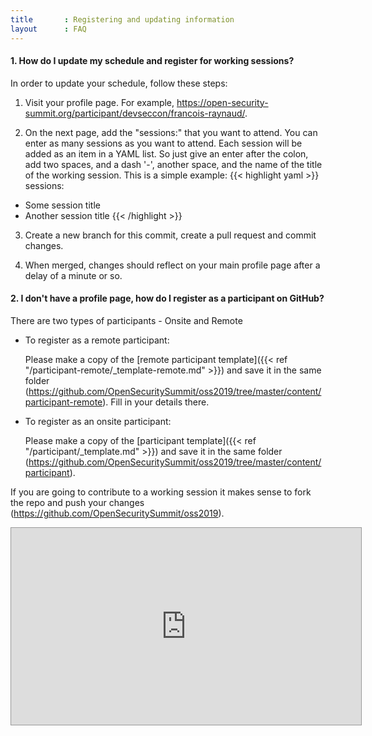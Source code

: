 ```yaml
---
title       : Registering and updating information
layout      : FAQ
---
```


#### 1. How do I update my schedule and register for working sessions?
In order to update your schedule, follow these steps:

  1. Visit your profile page. For example, https://open-security-summit.org/participant/devseccon/francois-raynaud/.

  2. On the next page, add the "sessions:" that you want to attend. You can enter as many sessions as you want to attend. Each session will be added as an item in a YAML list. So just give an enter after the colon, add two spaces, and a dash '-', another space, and the name of the title of the working session.
     This is a simple example:
{{< highlight yaml >}}
sessions:
  - Some session title
  - Another session title
{{< /highlight >}}

  3. Create a new branch for this commit, create a pull request and commit changes.

  4. When merged, changes should reflect on your main profile page after a delay of a minute or so.



#### 2. I don't have a profile page, how do I register as a participant on GitHub?

There are two types of participants - Onsite and Remote

- To register as a remote participant:

   Please make a copy of the [remote participant template]({{< ref "/participant-remote/_template-remote.md" >}}) and save it in the same folder (https://github.com/OpenSecuritySummit/oss2019/tree/master/content/participant-remote). Fill in your details there.

- To register as an onsite participant:

   Please make a copy of the [participant template]({{< ref "/participant/_template.md" >}}) and save it in the same folder (https://github.com/OpenSecuritySummit/oss2019/tree/master/content/participant).

If you are going to contribute to a working session it makes sense to fork the repo and push your changes (https://github.com/OpenSecuritySummit/oss2019).

<iframe width="560" height="315" src="https://www.youtube.com/embed/rBA6LeZQsuo" frameborder="0" allow="autoplay; encrypted-media" allowfullscreen style="border:1px solid #999;"></iframe>
